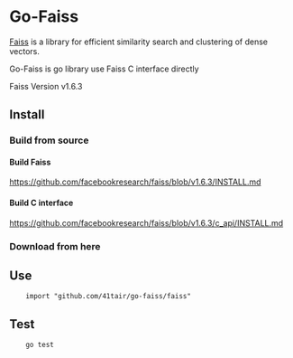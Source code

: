 # Go-Faiss

[Faiss](https://github.com/facebookresearch/faiss) is a library for efficient similarity search and clustering of dense vectors.

Go-Faiss is go library use Faiss C interface directly

Faiss Version v1.6.3
## Install
### Build from source
#### Build Faiss
https://github.com/facebookresearch/faiss/blob/v1.6.3/INSTALL.md
#### Build C interface
https://github.com/facebookresearch/faiss/blob/v1.6.3/c_api/INSTALL.md

### Download from here



## Use

```
    import "github.com/41tair/go-faiss/faiss"
```



## Test

```
    go test
```

